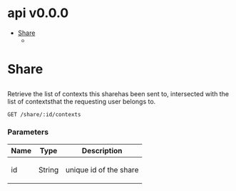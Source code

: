 # api v0.0.0



- [Share](#share)
	- [](#)
	


# Share

## 

<p>Retrieve the list of contexts this sharehas been sent to, intersected with the list of contextsthat the requesting user belongs to.</p>

	GET /share/:id/contexts

### Parameters

| Name    | Type      | Description                          |
|---------|-----------|--------------------------------------|
| id			| String			|  <p>unique id of the share</p>							|


